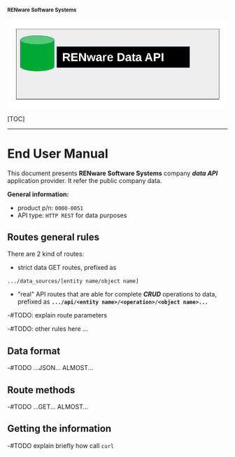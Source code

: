 <small markdown>**RENware Software Systems**</small>

![data_api_logo](pictures/dataAPI_logo.png)



[TOC]

***

# End User Manual

This document presents **RENware Software Systems** company ***data API*** application provider. It refer the public company data.

**General information:**

* product p/n: `0000-0051`
* API type: `HTTP REST` for data purposes



## Routes general rules

There are 2 kind of routes:

* strict data GET routes, prefixed as
```
.../data_sources/[entity name/object name]
```

* "real" API routes that are able for complete ***CRUD*** operations to data, prefixed as **`.../api/<entity name>/<operation>/<object name>...`**


-#TODO: explain route parameters

-#TODO: other rules here ...




## Data format

-#TODO ...JSON... ALMOST...




## Route methods

-#TODO ...GET... ALMOST...





## Getting the information

-#TODO explain briefly how call `curl`





